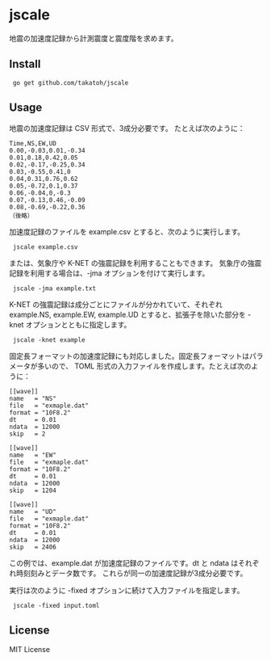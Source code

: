 # jscale

地震の加速度記録から計測震度と震度階を求めます。

## Install

``` go get github.com/takatoh/jscale```

## Usage

地震の加速度記録は CSV 形式で、3成分必要です。
たとえば次のように：

```
Time,NS,EW,UD
0.00,-0.03,0.01,-0.34
0.01,0.18,0.42,0.05
0.02,-0.17,-0.25,0.34
0.03,-0.55,0.41,0
0.04,0.31,0.76,0.62
0.05,-0.72,0.1,0.37
0.06,-0.04,0,-0.3
0.07,-0.13,0.46,-0.09
0.08,-0.69,-0.22,0.36
（後略）
```
加速度記録のファイルを example.csv とすると、次のように実行します。

``` jscale example.csv```

または、気象庁や K-NET の強震記録を利用することもできます。
気象庁の強震記録を利用する場合は、-jma オプションを付けて実行します。

``` jscale -jma example.txt```

K-NET の強震記録は成分ごとにファイルが分かれていて、それぞれ example.NS, example.EW, 
example.UD とすると、拡張子を除いた部分を -knet オプションとともに指定します。

``` jscale -knet example```

固定長フォーマットの加速度記録にも対応しました。固定長フォーマットはパラメータが多いので、
TOML 形式の入力ファイルを作成します。たとえば次のように：

```
[[wave]]
name   = "NS"
file   = "exmaple.dat"
format = "10F8.2"
dt     = 0.01
ndata  = 12000
skip   = 2

[[wave]]
name   = "EW"
file   = "exmaple.dat"
format = "10F8.2"
dt     = 0.01
ndata  = 12000
skip   = 1204

[[wave]]
name   = "UD"
file   = "exmaple.dat"
format = "10F8.2"
dt     = 0.01
ndata  = 12000
skip   = 2406
```

この例では、example.dat が加速度記録のファイルです。dt と ndata はそれぞれ時刻刻みとデータ数です。
これらが同一の加速度記録が3成分必要です。

実行は次のように -fixed オプションに続けて入力ファイルを指定します。

``` jscale -fixed input.toml```

## License

MIT License
